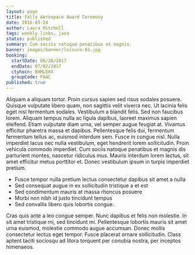```yaml
---
layout: page
title: Falls Aerospace Award Ceremony
date: 2016-05-24
author: Laura Mitchell
tags: weekly links, java
status: published
summary: Cum sociis natoque penatibus et magnis.
banner: images/banner/leisure-01.jpg
booking:
  startDate: 06/28/2017
  endDate: 07/02/2017
  ctyhocn: BHMLEHX
  groupCode: FAAC
published: true
---
```

Aliquam a aliquam tortor. Proin cursus sapien sed risus sodales posuere. Quisque vulputate libero quam, non sagittis velit viverra nec. Ut lacinia felis eget nisl fermentum sodales. Vestibulum a blandit felis. Sed non faucibus lorem. Aliquam tempus nulla ac ligula dapibus, laoreet maximus sapien eleifend. Etiam vulputate diam urna, vel semper augue feugiat at. Vivamus efficitur pharetra massa et dapibus. Pellentesque felis dui, fermentum fermentum tellus ac, euismod interdum sem. Fusce in congue nisl. Nulla imperdiet lacus nec nulla vestibulum, eget hendrerit lorem sollicitudin. Proin vehicula commodo imperdiet. Cum sociis natoque penatibus et magnis dis parturient montes, nascetur ridiculus mus. Mauris interdum lorem lectus, sit amet efficitur metus porttitor et. Donec vestibulum ipsum in turpis imperdiet pretium.

* Fusce tempor nulla pretium lectus consectetur dapibus sit amet a nulla
* Sed consequat augue in ex sollicitudin tristique a et est
* Sed condimentum mauris at massa rhoncus posuere
* Morbi non nibh id justo tincidunt tempus
* Sed convallis libero quis lobortis congue.

Cras quis ante a leo congue semper. Nunc dapibus et felis non molestie. In sit amet tristique mi, sed tincidunt mi. Pellentesque lobortis mauris sit amet urna euismod, molestie commodo augue accumsan. Donec mollis consectetur lectus eget tempor. Fusce placerat ornare sollicitudin. Class aptent taciti sociosqu ad litora torquent per conubia nostra, per inceptos himenaeos.
